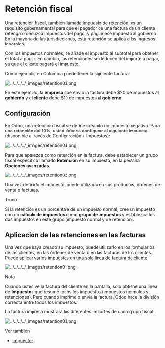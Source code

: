 # Retención fiscal

Una retención fiscal, también llamada impuesto de retención, es un requisito
gubernamental para que el pagador de una factura de un cliente retenga o
deduzca impuestos del pago, y pague ese impuesto al gobierno. En la mayoría de
las jurisdicciones, esta retención se aplica a los ingresos laborales.

Con los impuestos normales, se añade el impuesto al subtotal para obtener el
total a pagar. En cambio, las retenciones se deducen del importe a pagar, ya
que el cliente pagará el impuesto.

Como ejemplo, en Colombia puede tener la siguiente factura:

![../../../../_images/retention03.png](../../../../_images/retention03.png)

En este ejemplo, la **empresa** que envió la factura debe $20 de impuestos al
**gobierno** y el **cliente** debe $10 de impuestos al **gobierno**.

## Configuración

En Odoo, una retención fiscal se define creando un impuesto negativo. Para una
retención del 10%, usted debería configurar el siguiente impuesto (disponible
a través de Configuración ‣ Impuestos):

![../../../../_images/retention04.png](../../../../_images/retention04.png)

Para que aparezca como retención en la factura, debe establecer un grupo
fiscal específico llamado **Retención** en su impuesto, en la pestaña
**Opciones avanzadas**.

![../../../../_images/retention02.png](../../../../_images/retention02.png)

Una vez definido el impuesto, puede utilizarlo en sus productos, órdenes de
venta o facturas.

Truco

Si la retención es un porcentaje de un impuesto normal, cree un impuesto con
un **cálculo de impuestos** como **grupo de impuestos** y establezca los dos
impuestos en este grupo (impuesto normal y de retención).

## Aplicación de las retenciones en las facturas

Una vez que haya creado su impuesto, puede utilizarlo en los formularios de
los clientes, en las órdenes de venta o en las facturas de los clientes. Puede
aplicar varios impuestos en una sola línea de factura de cliente.

![../../../../_images/retention01.png](../../../../_images/retention01.png)

Nota

Cuando usted ve la factura del cliente en la pantalla, solo obtiene una línea
de **Impuestos** que resume todos los impuestos (impuestos normales y
retenciones). Pero cuando imprime o envía la factura, Odoo hace la división
correcta entre todos los impuestos.

La factura impresa mostrará los diferentes importes de cada grupo fiscal.

![../../../../_images/retention03.png](../../../../_images/retention03.png)

Ver también

  * [Impuestos](../taxes.html)

